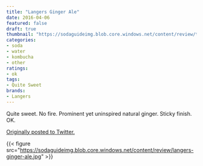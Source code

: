 ```yaml
---
title: "Langers Ginger Ale"
date: 2016-04-06
featured: false
draft: true
thumbnail: "https://sodaguideimg.blob.core.windows.net/content/review/thumbs/langers-ginger-ale.jpg"
categories:
- soda
- water
- kombucha
- other
ratings:
- ok
tags:
- Quite Sweet
brands:
- Langers
---
```


Quite sweet. No fire. Prominent yet uninspired natural ginger. Sticky finish. OK.

[Originally posted to Twitter.](https://twitter.com/Cavorter/status/717763438559174657)

{{< figure src="https://sodaguideimg.blob.core.windows.net/content/review/langers-ginger-ale.jpg" >}}

